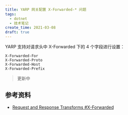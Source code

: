 ```yaml
---
title: YARP 网关配置 X-Forwarded-* 问题
tags:
  - dotnet
  - 技术笔记
create_time: 2021-03-08
draft: true
---
```


YARP 支持对请求头中 X-Forwarded 下的 4 个字段进行设置：

```
X-Forwarded-For
X-Forwarded-Proto
X-Forwarded-Host
X-Forwarded-Prefix
```

> 更新中


## 参考资料

- [Request and Response Transforms #X-Forwarded](https://microsoft.github.io/reverse-proxy/articles/transforms.html#x-forwarded)